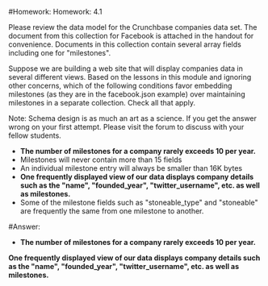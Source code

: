 #Homework: Homework: 4.1

Please review the data model for the Crunchbase companies data set. The document from this collection for Facebook is attached in the handout for convenience. Documents in this collection contain several array fields including one for "milestones".

Suppose we are building a web site that will display companies data in several different views. Based on the lessons in this module and ignoring other concerns, which of the following conditions favor embedding milestones (as they are in the facebook.json example) over maintaining milestones in a separate collection. Check all that apply.

Note: Schema design is as much an art as a science. If you get the answer wrong on your first attempt. Please visit the forum to discuss with your fellow students.


* **The number of milestones for a company rarely exceeds 10 per year.**
* Milestones will never contain more than 15 fields
* An individual milestone entry will always be smaller than 16K bytes
* **One frequently displayed view of our data displays company details such as the "name", "founded_year", "twitter_username", etc. as well as milestones.**
* Some of the milestone fields such as "stoneable_type" and "stoneable" are frequently the same from one milestone to another.

#Answer:
* **The number of milestones for a company rarely exceeds 10 per year.**

**One frequently displayed view of our data displays company details such as the "name", "founded_year", "twitter_username", etc. as well as milestones.**

